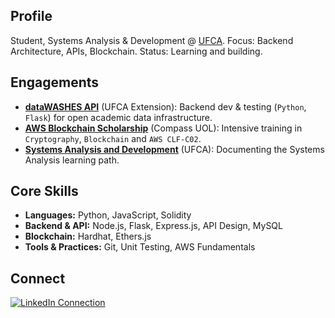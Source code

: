 ## Profile

Student, Systems Analysis & Development @ [UFCA](https://ufca.edu.br/).
Focus: Backend Architecture, APIs, Blockchain.
Status: Learning and building.

## Engagements

*   **[dataWASHES API](https://github.com/gesid/dataWASHES)** (UFCA Extension): Backend dev & testing (`Python`, `Flask`) for open academic data infrastructure.
*   **[AWS Blockchain Scholarship](https://github.com/vasconcel/crypto-submersion)** (Compass UOL): Intensive training in `Cryptography`, `Blockchain` and `AWS CLF-C02`.
*   **[Systems Analysis and Development](https://github.com/vasconcel/systems-analysis-development)** (UFCA): Documenting the Systems Analysis learning path.

## Core Skills

*   **Languages:** Python, JavaScript, Solidity
*   **Backend & API:** Node.js, Flask, Express.js, API Design, MySQL
*   **Blockchain:** Hardhat, Ethers.js
*   **Tools & Practices:** Git, Unit Testing, AWS Fundamentals

## Connect

<div>
  <a target="_blank" href="https://www.linkedin.com/in/vasconcel"><img src="https://img.shields.io/badge/LinkedIn-Connect-000000?style=for-the-badge&logo=linkedin&logoColor=FFFFFF" target="_blank" alt="LinkedIn Connection"></a>
</div>
